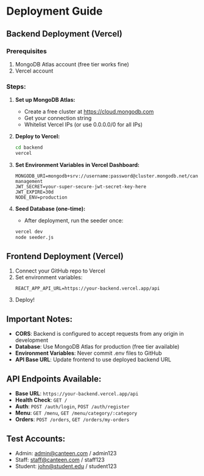 # Deployment Guide

## Backend Deployment (Vercel)

### Prerequisites
1. MongoDB Atlas account (free tier works fine)
2. Vercel account

### Steps:

1. **Set up MongoDB Atlas:**
   - Create a free cluster at https://cloud.mongodb.com
   - Get your connection string
   - Whitelist Vercel IPs (or use 0.0.0.0/0 for all IPs)

2. **Deploy to Vercel:**
   ```bash
   cd backend
   vercel
   ```

3. **Set Environment Variables in Vercel Dashboard:**
   ```
   MONGODB_URI=mongodb+srv://username:password@cluster.mongodb.net/canteen-management
   JWT_SECRET=your-super-secure-jwt-secret-key-here
   JWT_EXPIRE=30d
   NODE_ENV=production
   ```

4. **Seed Database (one-time):**
   - After deployment, run the seeder once:
   ```bash
   vercel dev
   node seeder.js
   ```

## Frontend Deployment (Vercel)

1. Connect your GitHub repo to Vercel
2. Set environment variables:
   ```
   REACT_APP_API_URL=https://your-backend.vercel.app/api
   ```
3. Deploy!

## Important Notes:

- **CORS**: Backend is configured to accept requests from any origin in development
- **Database**: Use MongoDB Atlas for production (free tier available)
- **Environment Variables**: Never commit .env files to GitHub
- **API Base URL**: Update frontend to use deployed backend URL

## API Endpoints Available:

- **Base URL**: `https://your-backend.vercel.app/api`
- **Health Check**: `GET /`
- **Auth**: `POST /auth/login`, `POST /auth/register`
- **Menu**: `GET /menu`, `GET /menu/category/:category`
- **Orders**: `POST /orders`, `GET /orders/my-orders`

## Test Accounts:
- Admin: admin@canteen.com / admin123
- Staff: staff@canteen.com / staff123
- Student: john@student.edu / student123
